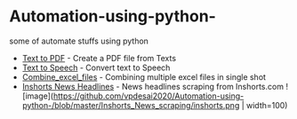 # Automation-using-python-
some of automate stuffs using python

- [Text to PDF](https://github.com/vpdesai2020/Automation-using-python-/blob/master/Text_to_pdf.py)  - Create a PDF file from Texts
- [Text to Speech](https://github.com/vpdesai2020/Automation-using-python-/blob/master/Text_to_speech.py)  - Convert text to Speech
- [Combine_excel_files](https://github.com/vpdesai2020/Automation-using-python-/blob/master/combine_excel_sheets.py)  - Combining multiple excel files in single shot
- [Inshorts News Headlines](https://github.com/vpdesai2020/Automation-using-python-/blob/master/Inshorts_News_scraping/Inshorts_NEWS_Headings.py)  - News headlines scraping from Inshorts.com
![image](https://github.com/vpdesai2020/Automation-using-python-/blob/master/Inshorts_News_scraping/inshorts.png | width=100)






